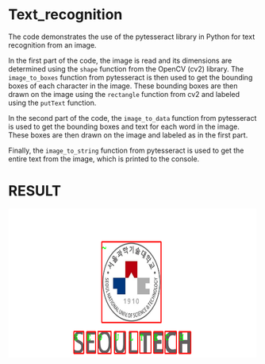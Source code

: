 # Text_recognition
The code demonstrates the use of the pytesseract library in Python for text recognition from an image. 

In the first part of the code, the image is read and its dimensions are determined using the `shape` function from the OpenCV (cv2) library. The `image_to_boxes` function from pytesseract is then used to get the bounding boxes of each character in the image. These bounding boxes are then drawn on the image using the `rectangle` function from cv2 and labeled using the `putText` function.

In the second part of the code, the `image_to_data` function from pytesseract is used to get the bounding boxes and text for each word in the image. These boxes are then drawn on the image and labeled as in the first part.

Finally, the `image_to_string` function from pytesseract is used to get the entire text from the image, which is printed to the console.

# RESULT
<img src="https://github.com/asadbek002/Text_recognition/blob/main/result.png" width="500" height="300">
